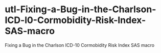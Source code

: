 # utl-Fixing-a-Bug-in-the-Charlson-ICD-l0-Cormobidity-Risk-Index-SAS-macro
Fixing a Bug in the Charlson ICD-10 Cormobidity Risk Index SAS macro
